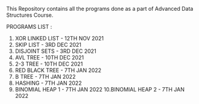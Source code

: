 This Repository contains all the programs done as a part of Advanced Data Structures Course.

PROGRAMS LIST :

1. XOR LINKED LIST - 12TH NOV 2021
2. SKIP LIST       - 3RD DEC 2021
3. DISJOINT SETS   - 3RD DEC 2021
4. AVL TREE        - 10TH DEC 2021
5. 2-3 TREE        - 10TH DEC 2021
6. RED BLACK TREE  - 7TH JAN 2022
7. B TREE          - 7TH JAN 2022
8. HASHING         - 7TH JAN 2022
9. BINOMIAL HEAP 1 - 7TH JAN 2022
10.BINOMIAL HEAP 2 - 7TH JAN 2022 
